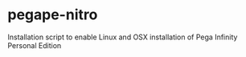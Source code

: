 # pegape-nitro
Installation script to enable Linux and OSX installation of Pega Infinity Personal Edition 

